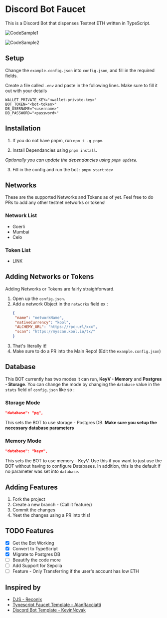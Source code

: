 # Discord Bot Faucet

This is a Discord Bot that dispenses Testnet ETH written in TypeScript.

![CodeSample1](https://i.imgur.com/AYpndSV.png)

![CodeSample2](https://i.imgur.com/ll8qLX7.png)

## Setup

Change the `example.config.json` into `config.json`, and fill in the required fields.

Create a file called `.env` and paste in the following lines. Make sure to fill it out with your details

```env
WALLET_PRIVATE_KEY="<wallet-private-key>"
BOT_TOKEN="<bot-token>"
DB_USERNAME="<username>"
DB_PASSWORD="<password>"
```

## Installation

1. If you do not have pnpm, run `npm i -g pnpm`.

2. Install Dependancies using `pnpm install`. 

_Optionally you can update the dependancies using `pnpm update`._

3. Fill in the config and run the bot : `pnpm start:dev`

## Networks

These are the supported Networks and Tokens as of yet. Feel free to do PRs to add any other testnet networks or tokens!

### Network List

-   Goerli
-   Mumbai
-   Celo

### Token List

-   LINK

## Adding Networks or Tokens

Adding Networks or Tokens are fairly straighforward.

1. Open up the `config.json`.
2. Add a network Object in the `networks` field
   ex :
    ```json
    {
     "name": "networkName",
     "nativeCurrency": "kool",
     "ALCHEMY_URL": "https://rpc-url/xxx",
     "scan": "https://myscan.kool.io/tx/"
    }
    ```
3. That's literally it!
4. Make sure to do a PR into the Main Repo! (Edit the `example.config.json`)

## Database

This BOT currently has two modes it can run, **KeyV - Memory** and **Postgres - Storage**. You can change the mode by changing the `database` value in the `stats` field of `config.json` like so :

### Storage Mode

```json
"database": "pg",
```

This sets the BOT to use storage - Postgres DB. **Make sure you setup the necessary database parameters**

### Memory Mode

```json
"database": "keyv",
```

This sets the BOT to use memory - KeyV. Use this if you want to just use the BOT without having to configure Databases. In addition, this is the default if no parameter was set into `database`.

## Adding Features

1. Fork the project
2. Create a new branch - (Call it feature/<quick description>)
3. Commit the changes
4. Yeet the changes using a PR into this!

## TODO Features

-   [x] Get the Bot Working
-   [x] Convert to TypeScript
-   [x] Migrate to Postgres DB
-   [ ] Beautify the code more
-   [ ] Add Support for Sepolia
-   [ ] Feature - Only Transferring if the user's account has low ETH

## Inspired by

-   [DJS - Reconlx](https://github.com/reconlx/djs-typescript-handler)
-   [Typescript Faucet Template - AlanRacciatti](https://github.com/AlanRacciatti/FaucetDiscordBot)
-   [Discord Bot Template - KevinNovak](https://github.com/KevinNovak/Discord-Bot-TypeScript-Template)
